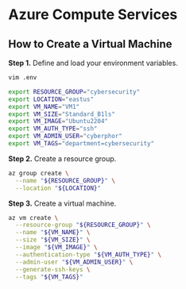 # Azure Compute Services

## How to Create a Virtual Machine
**Step 1.** Define and load your environment variables. 
```bash
vim .env
```
```bash
export RESOURCE_GROUP="cybersecurity"
export LOCATION="eastus"
export VM_NAME="VM1"
export VM_SIZE="Standard_B1ls"
export VM_IMAGE="Ubuntu2204"
export VM_AUTH_TYPE="ssh"
export VM_ADMIN_USER="cyberphor"
export VM_TAGS="department=cybersecurity"
```

**Step 2.** Create a resource group.
```bash
az group create \
  --name "${RESOURCE_GROUP}" \
  --location "${LOCATION}"
```

**Step 3.** Create a virtual machine.
```bash
az vm create \
  --resource-group "${RESOURCE_GROUP}" \
  --name "${VM_NAME}" \
  --size "${VM_SIZE}" \
  --image "${VM_IMAGE}" \
  --authentication-type "${VM_AUTH_TYPE}" \
  --admin-user "${VM_ADMIN_USER}" \
  --generate-ssh-keys \
  --tags "${VM_TAGS}" 
```